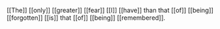 [[The]] [[only]] [[greater]] [[fear]] [[I]] [[have]] than that [[of]] [[being]] [[forgotten]] [[is]] that [[of]] [[being]] [[remembered]]. 